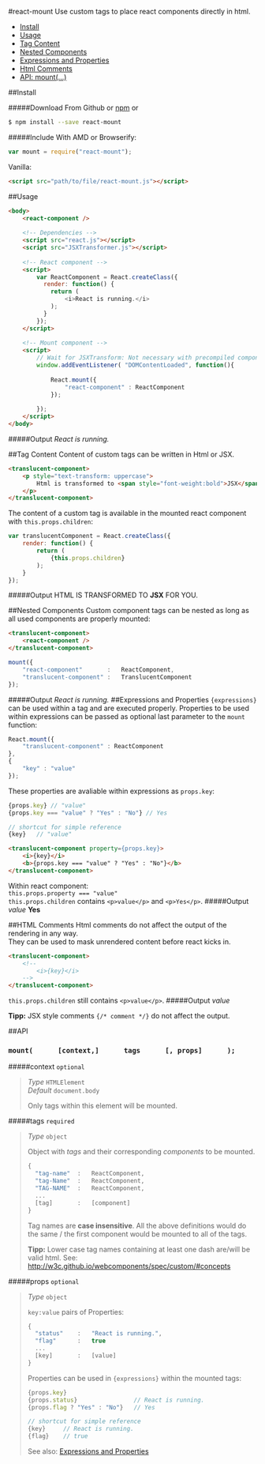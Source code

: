 #react-mount
Use custom tags to place react components directly in html.

- [Install](#install)
- [Usage](#usage)
- [Tag Content](#tag-content)
- [Nested Components](#nested-components)
- [Expressions and Properties](#expressions-and-properties)
- [Html Comments](#html-comments)
- [API: mount(…)](#api)


##Install

#####Download
From Github or [npm](https://www.npmjs.org/package/react-mount) or

```sh
$ npm install --save react-mount
```

#####Include
With AMD or Browserify:
```js
var mount = require("react-mount");
```
Vanilla:
```html
<script src="path/to/file/react-mount.js"></script>
```


##Usage
```html
<body>
	<react-component />
	
	<!-- Dependencies -->
	<script src="react.js"></script>
	<script src="JSXTransformer.js"></script>
	
	<!-- React component -->
	<script>
	    var ReactComponent = React.createClass({
	      render: function() {
	        return (
	        	<i>React is running.</i>
	        );
	      }
	    });
	</script>
 	
	<!-- Mount component -->
	<script>
		// Wait for JSXTransform: Not necessary with precompiled components
		window.addEventListener( "DOMContentLoaded", function(){ 
			
			React.mount({
				"react-component" : ReactComponent
			});
		
		});
	</script>
</body>
```
#####Output
_React is running._

##Tag Content
Content of custom tags can be written in Html or JSX.
```html
<translucent-component>
	<p style="text-transform: uppercase">
		Html is transformed to <span style="font-weight:bold">JSX</span> for you.
	</p>
</translucent-component>
```
The content of a custom tag is available in the mounted react component with `this.props.children`:
```js
var translucentComponent = React.createClass({
	render: function() {
		return (
			{this.props.children}
		);
	}
});
```
#####Output
HTML IS TRANSFORMED TO __JSX__ FOR YOU.</u>

##Nested Components
Custom component tags can be nested as long as all used components are properly mounted:
```html
<translucent-component>
	<react-component />
</translucent-component>
```
```js 
mount({
	"react-component"		:	ReactComponent,
	"translucent-component"	:	TranslucentComponent
});
```
#####Output
_React is running._
##Expressions and Properties
`{expressions}` can be used within a tag and are executed properly.
Properties to be used within expressions can be passed as optional last parameter to the `mount` function:
```js
React.mount({
	"translucent-component" : ReactComponent
},
{
	"key" : "value"
});
```
These properties are avaliable within expressions as `props.key`:
```js
{props.key} // "value"
{props.key === "value" ? "Yes" : "No"} // Yes

// shortcut for simple reference
{key} 	// "value"

```
```html
<translucent-component property={props.key}>
	<i>{key}</i>
	<b>{props.key === "value" ? "Yes" : "No"}</b>
</translucent-component>
```
Within react component:<br>
`this.props.property === "value"`<br>
`this.props.children` contains `<p>value</p>` and `<p>Yes</p>`.
#####Output
_value_ __Yes__


##HTML Comments
Html comments do not affect the output of the rendering in any way.<br>
They can be used to mask unrendered content before react kicks in.
```html
<translucent-component>
	<!--
		<i>{key}</i>
	-->
</translucent-component>
```
`this.props.children` still contains `<p>value</p>`.
#####Output
_value_

__Tipp:__ JSX style comments `{/* comment */}` do not affect the output.

##API

### `mount(      [context,]      tags      [, props]      );`

#####context `optional`
> _Type_ `HTMLElement` <br>
> _Default_ `document.body`
> 
> Only tags within this element will be mounted.


#####tags `required`
> _Type_ `object`
> 
> Object with _tags_ and their corresponding _components_ to be mounted.
> 
> ```js
> {
> 	"tag-name"	: 	ReactComponent,
> 	"tag-Name"	: 	ReactComponent,
> 	"TAG-NAME"	: 	ReactComponent,
> 	...
> 	[tag]		: 	[component]
> }
> ```
> Tag names are __case insensitive__. All the above definitions would do the same / the first component would be mounted to all of the tags.
>
> __Tipp:__ Lower case tag names containing at least one dash are/will be valid html. See: http://w3c.github.io/webcomponents/spec/custom/#concepts

#####props `optional`
> _Type_ `object`
> 
> `key:value` pairs of Properties:
> ```js
> {
> 	"status"	: 	"React is running.",
> 	"flag"		: 	true
> 	...
> 	[key]		: 	[value]
> }
> ```
> 
> Properties can be used in `{expressions}` within the mounted tags:
> ```js
> {props.key}
> {props.status} 				// React is running.
> {props.flag ? "Yes" : "No"}	// Yes
> 
> // shortcut for simple reference
> {key} 	// React is running.
> {flag}	// true
> 
> ```
> See also: [Expressions and Properties](#expressions-and-properties)
